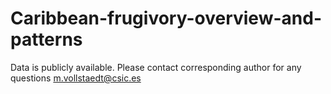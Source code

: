 # Caribbean-frugivory-overview-and-patterns

Data is publicly available. Please contact corresponding author for any questions
m.vollstaedt@csic.es
